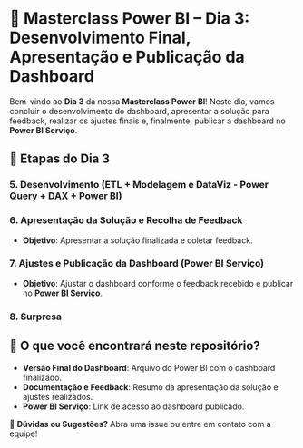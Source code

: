 # 🚀 Masterclass Power BI – Dia 3: Desenvolvimento Final, Apresentação e Publicação da Dashboard

Bem-vindo ao **Dia 3** da nossa **Masterclass Power BI**! Neste dia, vamos concluir o desenvolvimento do dashboard, apresentar a solução para feedback, realizar os ajustes finais e, finalmente, publicar a dashboard no **Power BI Serviço**.

## 🧠 Etapas do Dia 3

### 5. **Desenvolvimento (ETL + Modelagem e DataViz - Power Query + DAX + Power BI)**

### 6. **Apresentação da Solução e Recolha de Feedback**
- **Objetivo**: Apresentar a solução finalizada e coletar feedback.

### 7. **Ajustes e Publicação da Dashboard (Power BI Serviço)**
- **Objetivo**: Ajustar o dashboard conforme o feedback recebido e publicar no **Power BI Serviço**.

### 8. **Surpresa**
  
## 📂 O que você encontrará neste repositório?

- **Versão Final do Dashboard**: Arquivo do Power BI com o dashboard finalizado.
- **Documentação e Feedback**: Resumo da apresentação da solução e ajustes realizados.
- **Power BI Serviço**: Link de acesso ao dashboard publicado.
  

📩 **Dúvidas ou Sugestões?** Abra uma issue ou entre em contato com a equipe!
